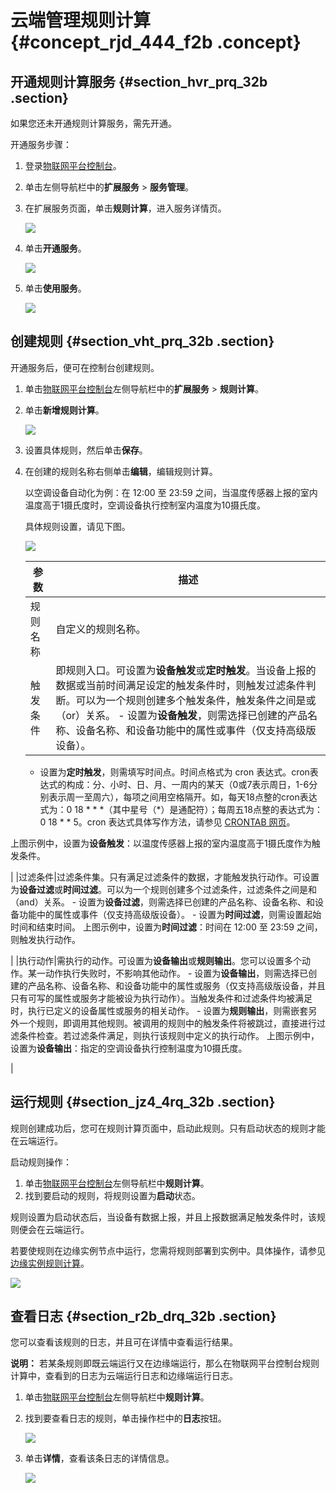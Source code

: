 # 云端管理规则计算 {#concept_rjd_444_f2b .concept}

## 开通规则计算服务 {#section_hvr_prq_32b .section}

如果您还未开通规则计算服务，需先开通。

开通服务步骤：

1.  登录[物联网平台控制台](https://iot.console.aliyun.com/)。
2.  单击左侧导航栏中的**扩展服务** \> **服务管理**。
3.  在扩展服务页面，单击**规则计算**，进入服务详情页。

    ![](http://static-aliyun-doc.oss-cn-hangzhou.aliyuncs.com/assets/img/15098/15452182436569_zh-CN.png)

4.  单击**开通服务**。

    ![](http://static-aliyun-doc.oss-cn-hangzhou.aliyuncs.com/assets/img/15098/15452182436570_zh-CN.png)

5.  单击**使用服务**。

    ![](http://static-aliyun-doc.oss-cn-hangzhou.aliyuncs.com/assets/img/15098/15452182446571_zh-CN.png)


## 创建规则 {#section_vht_prq_32b .section}

开通服务后，便可在控制台创建规则。

1.  单击[物联网平台控制台](http://iot.console.aliyun.com)左侧导航栏中的**扩展服务** \> **规则计算**。
2.  单击**新增规则计算**。

    ![](http://static-aliyun-doc.oss-cn-hangzhou.aliyuncs.com/assets/img/15098/15452182446572_zh-CN.png)

3.  设置具体规则，然后单击**保存**。
4.  在创建的规则名称右侧单击**编辑**，编辑规则计算。

    以空调设备自动化为例：在 12:00 至 23:59 之间，当温度传感器上报的室内温度高于1摄氏度时，空调设备执行控制室内温度为10摄氏度。

    具体规则设置，请见下图。

    ![](http://static-aliyun-doc.oss-cn-hangzhou.aliyuncs.com/assets/img/15098/15452182446573_zh-CN.png)

    |参数|描述|
    |--|--|
    |规则名称|自定义的规则名称。|
    |触发条件|即规则入口。可设置为**设备触发**或**定时触发**。当设备上报的数据或当前时间满足设定的触发条件时，则触发过滤条件判断。可以为一个规则创建多个触发条件，触发条件之间是或（or）关系。    -   设置为**设备触发**，则需选择已创建的产品名称、设备名称、和设备功能中的属性或事件（仅支持高级版设备）。
    -   设置为**定时触发**，则需填写时间点。时间点格式为 cron 表达式。cron表达式的构成：分、小时、日、月、一周内的某天（0或7表示周日，1-6分别表示周一至周六），每项之间用空格隔开。如，每天18点整的cron表达式为：0 18 \* \* \*（其中星号（\*）是通配符）；每周五18点整的表达式为：0 18 \* \* 5。cron 表达式具体写作方法，请参见 [CRONTAB 网页](http://crontab.org/)。

上图示例中，设置为**设备触发**：以温度传感器上报的室内温度高于1摄氏度作为触发条件。

|
    |过滤条件|过滤条件集。只有满足过滤条件的数据，才能触发执行动作。可设置为**设备过滤**或**时间过滤**。可以为一个规则创建多个过滤条件，过滤条件之间是和（and）关系。    -   设置为**设备过滤**，则需选择已创建的产品名称、设备名称、和设备功能中的属性或事件（仅支持高级版设备）。
    -   设置为**时间过滤**，则需设置起始时间和结束时间。
上图示例中，设置为**时间过滤**：时间在 12:00 至 23:59 之间，则触发执行动作。

|
    |执行动作|需执行的动作。可设置为**设备输出**或**规则输出**。您可以设置多个动作。某一动作执行失败时，不影响其他动作。    -   设置为**设备输出**，则需选择已创建的产品名称、设备名称、和设备功能中的属性或服务（仅支持高级版设备，并且只有可写的属性或服务才能被设为执行动作）。当触发条件和过滤条件均被满足时，执行已定义的设备属性或服务的相关动作。
    -   设置为**规则输出**，则需嵌套另外一个规则，即调用其他规则。被调用的规则中的触发条件将被跳过，直接进行过滤条件检查。若过滤条件满足，则执行该规则中定义的执行动作。
上图示例中，设置为**设备输出**：指定的空调设备执行控制温度为10摄氏度。

|


## 运行规则 {#section_jz4_4rq_32b .section}

规则创建成功后，您可在规则计算页面中，启动此规则。只有启动状态的规则才能在云端运行。

启动规则操作：

1.  单击[物联网平台控制台](http://iot.console.aliyun.com)左侧导航栏中**规则计算**。
2.  找到要启动的规则，将规则设置为**启动**状态。

规则设置为启动状态后，当设备有数据上报，并且上报数据满足触发条件时，该规则便会在云端运行。

若要使规则在边缘实例节点中运行，您需将规则部署到实例中。具体操作，请参见[边缘实例规则计算](cn.zh-CN/用户指南/规则计算/边缘实例规则计算.md#)。

![](http://static-aliyun-doc.oss-cn-hangzhou.aliyuncs.com/assets/img/15098/15452182446574_zh-CN.png)

## 查看日志 {#section_r2b_drq_32b .section}

您可以查看该规则的日志，并且可在详情中查看运行结果。

**说明：** 若某条规则即既云端运行又在边缘端运行，那么在物联网平台控制台规则计算中，查看到的日志为云端运行日志和边缘端运行日志。

1.  单击[物联网平台控制台](http://iot.console.aliyun.com)左侧导航栏中**规则计算**。
2.  找到要查看日志的规则，单击操作栏中的**日志**按钮。

    ![](http://static-aliyun-doc.oss-cn-hangzhou.aliyuncs.com/assets/img/15100/15452182446700_zh-CN.jpg)

3.  单击**详情**，查看该条日志的详情信息。

    ![](http://static-aliyun-doc.oss-cn-hangzhou.aliyuncs.com/assets/img/15098/15452182446575_zh-CN.png)


